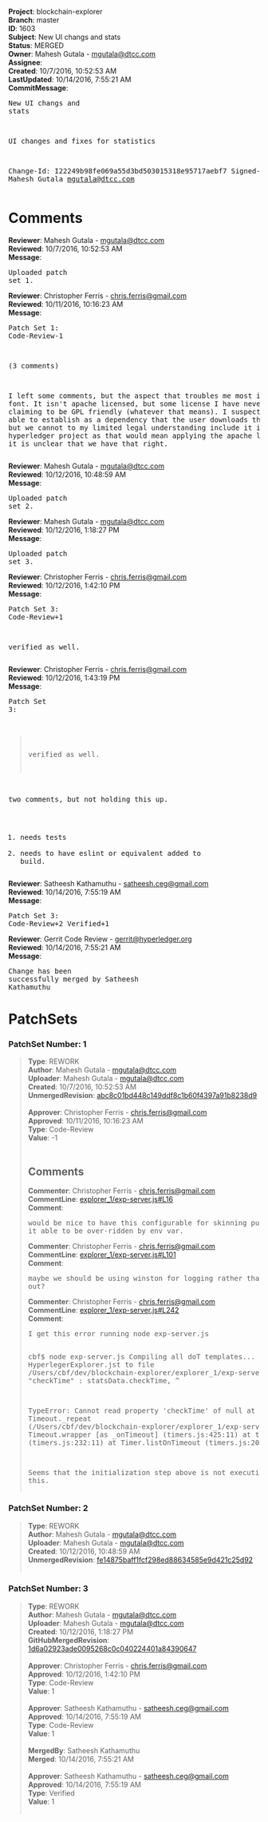 <strong>Project</strong>: blockchain-explorer<br><strong>Branch</strong>: master<br><strong>ID</strong>: 1603<br><strong>Subject</strong>: New UI changs and stats<br><strong>Status</strong>: MERGED<br><strong>Owner</strong>: Mahesh Gutala - mgutala@dtcc.com<br><strong>Assignee</strong>:<br><strong>Created</strong>: 10/7/2016, 10:52:53 AM<br><strong>LastUpdated</strong>: 10/14/2016, 7:55:21 AM<br><strong>CommitMessage</strong>:<br><pre>New UI changs and stats

UI changes and fixes for statistics

Change-Id: I22249b98fe069a55d3bd503015318e95717aebf7
Signed-off-by: Mahesh Gutala <mgutala@dtcc.com>
</pre><h1>Comments</h1><strong>Reviewer</strong>: Mahesh Gutala - mgutala@dtcc.com<br><strong>Reviewed</strong>: 10/7/2016, 10:52:53 AM<br><strong>Message</strong>: <pre>Uploaded patch set 1.</pre><strong>Reviewer</strong>: Christopher Ferris - chris.ferris@gmail.com<br><strong>Reviewed</strong>: 10/11/2016, 10:16:23 AM<br><strong>Message</strong>: <pre>Patch Set 1: Code-Review-1

(3 comments)

I left some comments, but the aspect that troubles me most is the font. It isn't apache licensed, but some license I have never heard of, claiming to be GPL friendly (whatever that means). I suspect we might be able to establish as a dependency that the user downloads themselves, but we cannot to my limited legal understanding include it in a hyperledger project as that would mean applying the apache license, and it is unclear that we have that right.</pre><strong>Reviewer</strong>: Mahesh Gutala - mgutala@dtcc.com<br><strong>Reviewed</strong>: 10/12/2016, 10:48:59 AM<br><strong>Message</strong>: <pre>Uploaded patch set 2.</pre><strong>Reviewer</strong>: Mahesh Gutala - mgutala@dtcc.com<br><strong>Reviewed</strong>: 10/12/2016, 1:18:27 PM<br><strong>Message</strong>: <pre>Uploaded patch set 3.</pre><strong>Reviewer</strong>: Christopher Ferris - chris.ferris@gmail.com<br><strong>Reviewed</strong>: 10/12/2016, 1:42:10 PM<br><strong>Message</strong>: <pre>Patch Set 3: Code-Review+1

verified as well.</pre><strong>Reviewer</strong>: Christopher Ferris - chris.ferris@gmail.com<br><strong>Reviewed</strong>: 10/12/2016, 1:43:19 PM<br><strong>Message</strong>: <pre>Patch Set 3:

> verified as well.

two comments, but not holding this up.
1. needs tests
2. needs to have eslint or equivalent added to build.</pre><strong>Reviewer</strong>: Satheesh Kathamuthu - satheesh.ceg@gmail.com<br><strong>Reviewed</strong>: 10/14/2016, 7:55:19 AM<br><strong>Message</strong>: <pre>Patch Set 3: Code-Review+2 Verified+1</pre><strong>Reviewer</strong>: Gerrit Code Review - gerrit@hyperledger.org<br><strong>Reviewed</strong>: 10/14/2016, 7:55:21 AM<br><strong>Message</strong>: <pre>Change has been successfully merged by Satheesh Kathamuthu</pre><h1>PatchSets</h1><h3>PatchSet Number: 1</h3><blockquote><strong>Type</strong>: REWORK<br><strong>Author</strong>: Mahesh Gutala - mgutala@dtcc.com<br><strong>Uploader</strong>: Mahesh Gutala - mgutala@dtcc.com<br><strong>Created</strong>: 10/7/2016, 10:52:53 AM<br><strong>UnmergedRevision</strong>: [abc8c01bd448c149ddf8c1b60f4397a91b8238d9](https://github.com/hyperledger-gerrit-archive/blockchain-explorer/commit/abc8c01bd448c149ddf8c1b60f4397a91b8238d9)<br><br><strong>Approver</strong>: Christopher Ferris - chris.ferris@gmail.com<br><strong>Approved</strong>: 10/11/2016, 10:16:23 AM<br><strong>Type</strong>: Code-Review<br><strong>Value</strong>: -1<br><br><h2>Comments</h2><strong>Commenter</strong>: Christopher Ferris - chris.ferris@gmail.com<br><strong>CommentLine</strong>: [explorer_1/exp-server.js#L16](https://github.com/hyperledger-gerrit-archive/blockchain-explorer/blob/abc8c01bd448c149ddf8c1b60f4397a91b8238d9/explorer_1/exp-server.js#L16)<br><strong>Comment</strong>: <pre>would be nice to have this configurable for skinning purposes. make it able to be over-ridden by env var.</pre><strong>Commenter</strong>: Christopher Ferris - chris.ferris@gmail.com<br><strong>CommentLine</strong>: [explorer_1/exp-server.js#L101](https://github.com/hyperledger-gerrit-archive/blockchain-explorer/blob/abc8c01bd448c149ddf8c1b60f4397a91b8238d9/explorer_1/exp-server.js#L101)<br><strong>Comment</strong>: <pre>maybe we should be using winston for logging rather than commenting out?</pre><strong>Commenter</strong>: Christopher Ferris - chris.ferris@gmail.com<br><strong>CommentLine</strong>: [explorer_1/exp-server.js#L242](https://github.com/hyperledger-gerrit-archive/blockchain-explorer/blob/abc8c01bd448c149ddf8c1b60f4397a91b8238d9/explorer_1/exp-server.js#L242)<br><strong>Comment</strong>: <pre>I get this error running node exp-server.js

cbf$ node exp-server.js
Compiling all doT templates...
Compiling HyperlegerExplorer.jst to file
/Users/cbf/dev/blockchain-explorer/explorer_1/exp-server.js:242
					"checkTime" : statsData.checkTime,
					                       ^

TypeError: Cannot read property 'checkTime' of null
    at Timeout._repeat (/Users/cbf/dev/blockchain-explorer/explorer_1/exp-server.js:242:29)
    at Timeout.wrapper [as _onTimeout] (timers.js:425:11)
    at tryOnTimeout (timers.js:232:11)
    at Timer.listOnTimeout (timers.js:202:5)

Seems that the initialization step above is not executing before this.</pre></blockquote><h3>PatchSet Number: 2</h3><blockquote><strong>Type</strong>: REWORK<br><strong>Author</strong>: Mahesh Gutala - mgutala@dtcc.com<br><strong>Uploader</strong>: Mahesh Gutala - mgutala@dtcc.com<br><strong>Created</strong>: 10/12/2016, 10:48:59 AM<br><strong>UnmergedRevision</strong>: [fe14875baff1fcf298ed88634585e9d421c25d92](https://github.com/hyperledger-gerrit-archive/blockchain-explorer/commit/fe14875baff1fcf298ed88634585e9d421c25d92)<br><br></blockquote><h3>PatchSet Number: 3</h3><blockquote><strong>Type</strong>: REWORK<br><strong>Author</strong>: Mahesh Gutala - mgutala@dtcc.com<br><strong>Uploader</strong>: Mahesh Gutala - mgutala@dtcc.com<br><strong>Created</strong>: 10/12/2016, 1:18:27 PM<br><strong>GitHubMergedRevision</strong>: [1d6a02923ade0095268c0c040224401a84390647](https://github.com/hyperledger-gerrit-archive/blockchain-explorer/commit/1d6a02923ade0095268c0c040224401a84390647)<br><br><strong>Approver</strong>: Christopher Ferris - chris.ferris@gmail.com<br><strong>Approved</strong>: 10/12/2016, 1:42:10 PM<br><strong>Type</strong>: Code-Review<br><strong>Value</strong>: 1<br><br><strong>Approver</strong>: Satheesh Kathamuthu - satheesh.ceg@gmail.com<br><strong>Approved</strong>: 10/14/2016, 7:55:19 AM<br><strong>Type</strong>: Code-Review<br><strong>Value</strong>: 1<br><br><strong>MergedBy</strong>: Satheesh Kathamuthu<br><strong>Merged</strong>: 10/14/2016, 7:55:21 AM<br><br><strong>Approver</strong>: Satheesh Kathamuthu - satheesh.ceg@gmail.com<br><strong>Approved</strong>: 10/14/2016, 7:55:19 AM<br><strong>Type</strong>: Verified<br><strong>Value</strong>: 1<br><br></blockquote>